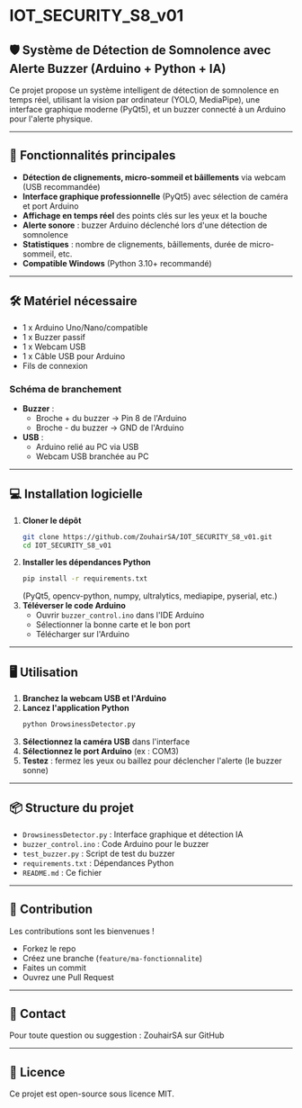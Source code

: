 # IOT_SECURITY_S8_v01

## 🛡️ Système de Détection de Somnolence avec Alerte Buzzer (Arduino + Python + IA)

Ce projet propose un système intelligent de détection de somnolence en temps réel, utilisant la vision par ordinateur (YOLO, MediaPipe), une interface graphique moderne (PyQt5), et un buzzer connecté à un Arduino pour l'alerte physique.

---

## 🚀 Fonctionnalités principales
- **Détection de clignements, micro-sommeil et bâillements** via webcam (USB recommandée)
- **Interface graphique professionnelle** (PyQt5) avec sélection de caméra et port Arduino
- **Affichage en temps réel** des points clés sur les yeux et la bouche
- **Alerte sonore** : buzzer Arduino déclenché lors d'une détection de somnolence
- **Statistiques** : nombre de clignements, bâillements, durée de micro-sommeil, etc.
- **Compatible Windows** (Python 3.10+ recommandé)

---

## 🛠️ Matériel nécessaire
- 1 x Arduino Uno/Nano/compatible
- 1 x Buzzer passif
- 1 x Webcam USB
- 1 x Câble USB pour Arduino
- Fils de connexion

### Schéma de branchement
- **Buzzer** :
  - Broche + du buzzer → Pin 8 de l'Arduino
  - Broche - du buzzer → GND de l'Arduino
- **USB** :
  - Arduino relié au PC via USB
  - Webcam USB branchée au PC

---

## 💻 Installation logicielle
1. **Cloner le dépôt**
   ```sh
   git clone https://github.com/ZouhairSA/IOT_SECURITY_S8_v01.git
   cd IOT_SECURITY_S8_v01
   ```
2. **Installer les dépendances Python**
   ```sh
   pip install -r requirements.txt
   ```
   (PyQt5, opencv-python, numpy, ultralytics, mediapipe, pyserial, etc.)
3. **Téléverser le code Arduino**
   - Ouvrir `buzzer_control.ino` dans l'IDE Arduino
   - Sélectionner la bonne carte et le bon port
   - Télécharger sur l'Arduino

---

## 🖥️ Utilisation
1. **Branchez la webcam USB et l'Arduino**
2. **Lancez l'application Python**
   ```sh
   python DrowsinessDetector.py
   ```
3. **Sélectionnez la caméra USB** dans l'interface
4. **Sélectionnez le port Arduino** (ex : COM3)
5. **Testez** : fermez les yeux ou baillez pour déclencher l'alerte (le buzzer sonne)

---

## 📦 Structure du projet
- `DrowsinessDetector.py` : Interface graphique et détection IA
- `buzzer_control.ino` : Code Arduino pour le buzzer
- `test_buzzer.py` : Script de test du buzzer
- `requirements.txt` : Dépendances Python
- `README.md` : Ce fichier

---

## 🤝 Contribution
Les contributions sont les bienvenues !
- Forkez le repo
- Créez une branche (`feature/ma-fonctionnalite`)
- Faites un commit
- Ouvrez une Pull Request

---

## 📧 Contact
Pour toute question ou suggestion : ZouhairSA sur GitHub

---

## 📝 Licence
Ce projet est open-source sous licence MIT.

